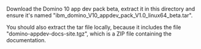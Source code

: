 Download the Domino 10 app dev pack beta, extract it in this directory and ensure it's named "ibm_domino_V10_appdev_pack_V1.0_linux64_beta.tar".

You should also extract the tar file locally, because it includes the file "domino-appdev-docs-site.tgz", which is a ZIP file containing the documentation.